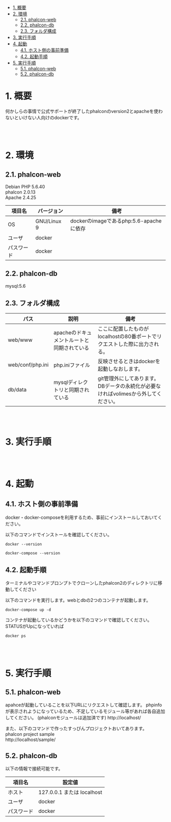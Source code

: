 <!-- TOC -->

- [1. 概要](#1-概要)
- [2. 環境](#2-環境)
    - [2.1. phalcon-web](#21-phalcon-web)
    - [2.2. phalcon-db](#22-phalcon-db)
    - [2.3. フォルダ構成](#23-フォルダ構成)
- [3. 実行手順](#3-実行手順)
- [4. 起動](#4-起動)
    - [4.1. ホスト側の事前準備](#41-ホスト側の事前準備)
    - [4.2. 起動手順](#42-起動手順)
- [5. 実行手順](#5-実行手順)
    - [5.1. phalcon-web](#51-phalcon-web)
    - [5.2. phalcon-db](#52-phalcon-db)

<!-- /TOC -->


# 1. 概要
何かしらの事情で公式サポートが終了したphalconのversion2とapacheを使わないといけない人向けのdockerです。  

<br><br>

# 2. 環境
## 2.1. phalcon-web
 Debian 
PHP 5.6.40  
phalcon 2.0.13  
Apache 2.4.25  

| 項目名 | バージョン | 備考 |
----|----|---- 
| OS | GNU/Linux 9 | dockerのimageであるphp:5.6-apacheに依存 |
| ユーザ | docker | |
| パスワード | docker | |

## 2.2. phalcon-db
mysql:5.6 

## 2.3. フォルダ構成
| パス | 説明 | 備考 |
----|----|---- 
| web/www| apacheのドキュメントルートと同期されている| ここに配置したものがlocalhostの80番ポートでリクエストした際に出力される。 | 
| web/conf/php.ini| php.iniファイル| 反映させるときはdockerを起動しなおします。 | |
| db/data | mysqlディレクトリと同期されている | git管理外にしてあります。DBデータの永続化が必要なければvolimesから外してください。 |

<br><br>
# 3. 実行手順

<br><br>
# 4. 起動
## 4.1. ホスト側の事前準備
docker・docker-composeを利用するため、事前にインストールしておいてください。

以下のコマンドでインストールを確認してください。
```
docker --version
```
```
docker-compose --version
```

## 4.2. 起動手順
ターミナルやコマンドプロンプトでクローンしたphalcon2のディレクトリに移動してください

以下のコマンドを実行します。webとdbの2つのコンテナが起動します。
```
docker-compose up -d
```
コンテナが起動しているかどうかを以下のコマンドで確認してください。
STATUSがUpになっていれば
```
docker ps
```

<br><br>

# 5. 実行手順
## 5.1. phalcon-web
apahceが起動していることを以下URLにリクエストして確認します。
phpinfoが表示されようになっているため、不足しているモジュール等があれば各自追加してください。
(phalconモジュールは追加済です)
http://localhost/


また、以下のコマンドで作ったすっぴんプロジェクトおいてあります。  
phalcon project sample  
http://localhost/sample/


## 5.2. phalcon-db
以下の情報で接続可能です。

| 項目名 | 設定値 |
----|---- 
| ホスト | 127.0.0.1 または localhost |
| ユーザ | docker |
| パスワード | docker |